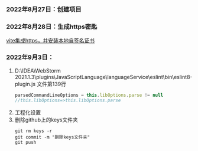 ### 2022年8月27日：创建项目
### 2022年8月28日：生成https密匙
[vite集成https，并安装本地自签名证书](https://zhuanlan.zhihu.com/p/551720193)
### 2022年9月3日：
1. D:\IDEA\WebStorm 2021.1.3\plugins\JavaScriptLanguage\languageService\eslint\bin\eslint8-plugin.js
文件第139行
   ```javascript
   parsedCommandLineOptions = this.libOptions.parse != null
   //this.libOptions=>this.libOptions.parse
   ```
2. 工程化设置
3. 删除github上的keys文件夹
   ```git
   git rm keys -r
   git commit -m "删除keys文件夹"
   git push
   ```
